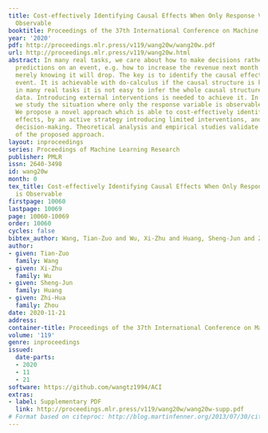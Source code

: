 ```yaml
---
title: Cost-effectively Identifying Causal Effects When Only Response Variable is
  Observable
booktitle: Proceedings of the 37th International Conference on Machine Learning
year: '2020'
pdf: http://proceedings.mlr.press/v119/wang20w/wang20w.pdf
url: http://proceedings.mlr.press/v119/wang20w.html
abstract: In many real tasks, we care about how to make decisions rather than mere
  predictions on an event, e.g. how to increase the revenue next month instead of
  merely knowing it will drop. The key is to identify the causal effects on the desired
  event. It is achievable with do-calculus if the causal structure is known; however,
  in many real tasks it is not easy to infer the whole causal structure with the observational
  data. Introducing external interventions is needed to achieve it. In this paper,
  we study the situation where only the response variable is observable under intervention.
  We propose a novel approach which is able to cost-effectively identify the causal
  effects, by an active strategy introducing limited interventions, and thus guide
  decision-making. Theoretical analysis and empirical studies validate the effectiveness
  of the proposed approach.
layout: inproceedings
series: Proceedings of Machine Learning Research
publisher: PMLR
issn: 2640-3498
id: wang20w
month: 0
tex_title: Cost-effectively Identifying Causal Effects When Only Response Variable
  is Observable
firstpage: 10060
lastpage: 10069
page: 10060-10069
order: 10060
cycles: false
bibtex_author: Wang, Tian-Zuo and Wu, Xi-Zhu and Huang, Sheng-Jun and Zhou, Zhi-Hua
author:
- given: Tian-Zuo
  family: Wang
- given: Xi-Zhu
  family: Wu
- given: Sheng-Jun
  family: Huang
- given: Zhi-Hua
  family: Zhou
date: 2020-11-21
address: 
container-title: Proceedings of the 37th International Conference on Machine Learning
volume: '119'
genre: inproceedings
issued:
  date-parts:
  - 2020
  - 11
  - 21
software: https://github.com/wangtz1994/ACI
extras:
- label: Supplementary PDF
  link: http://proceedings.mlr.press/v119/wang20w/wang20w-supp.pdf
# Format based on citeproc: http://blog.martinfenner.org/2013/07/30/citeproc-yaml-for-bibliographies/
---
```

